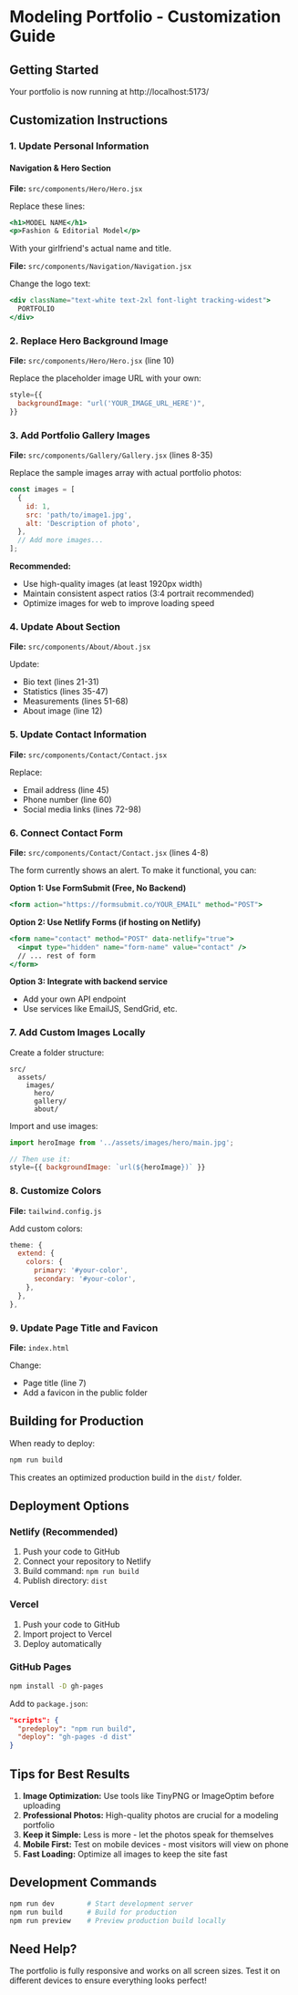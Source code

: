 # Modeling Portfolio - Customization Guide

## Getting Started

Your portfolio is now running at http://localhost:5173/

## Customization Instructions

### 1. Update Personal Information

#### Navigation & Hero Section
**File:** `src/components/Hero/Hero.jsx`

Replace these lines:
```jsx
<h1>MODEL NAME</h1>
<p>Fashion & Editorial Model</p>
```
With your girlfriend's actual name and title.

**File:** `src/components/Navigation/Navigation.jsx`

Change the logo text:
```jsx
<div className="text-white text-2xl font-light tracking-widest">
  PORTFOLIO
</div>
```

### 2. Replace Hero Background Image

**File:** `src/components/Hero/Hero.jsx` (line 10)

Replace the placeholder image URL with your own:
```jsx
style={{
  backgroundImage: "url('YOUR_IMAGE_URL_HERE')",
}}
```

### 3. Add Portfolio Gallery Images

**File:** `src/components/Gallery/Gallery.jsx` (lines 8-35)

Replace the sample images array with actual portfolio photos:
```jsx
const images = [
  {
    id: 1,
    src: 'path/to/image1.jpg',
    alt: 'Description of photo',
  },
  // Add more images...
];
```

**Recommended:**
- Use high-quality images (at least 1920px width)
- Maintain consistent aspect ratios (3:4 portrait recommended)
- Optimize images for web to improve loading speed

### 4. Update About Section

**File:** `src/components/About/About.jsx`

Update:
- Bio text (lines 21-31)
- Statistics (lines 35-47)
- Measurements (lines 51-68)
- About image (line 12)

### 5. Update Contact Information

**File:** `src/components/Contact/Contact.jsx`

Replace:
- Email address (line 45)
- Phone number (line 60)
- Social media links (lines 72-98)

### 6. Connect Contact Form

**File:** `src/components/Contact/Contact.jsx` (lines 4-8)

The form currently shows an alert. To make it functional, you can:

**Option 1: Use FormSubmit (Free, No Backend)**
```jsx
<form action="https://formsubmit.co/YOUR_EMAIL" method="POST">
```

**Option 2: Use Netlify Forms (if hosting on Netlify)**
```jsx
<form name="contact" method="POST" data-netlify="true">
  <input type="hidden" name="form-name" value="contact" />
  // ... rest of form
</form>
```

**Option 3: Integrate with backend service**
- Add your own API endpoint
- Use services like EmailJS, SendGrid, etc.

### 7. Add Custom Images Locally

Create a folder structure:
```
src/
  assets/
    images/
      hero/
      gallery/
      about/
```

Import and use images:
```jsx
import heroImage from '../assets/images/hero/main.jpg';

// Then use it:
style={{ backgroundImage: `url(${heroImage})` }}
```

### 8. Customize Colors

**File:** `tailwind.config.js`

Add custom colors:
```js
theme: {
  extend: {
    colors: {
      primary: '#your-color',
      secondary: '#your-color',
    },
  },
},
```

### 9. Update Page Title and Favicon

**File:** `index.html`

Change:
- Page title (line 7)
- Add a favicon in the public folder

## Building for Production

When ready to deploy:

```bash
npm run build
```

This creates an optimized production build in the `dist/` folder.

## Deployment Options

### Netlify (Recommended)
1. Push your code to GitHub
2. Connect your repository to Netlify
3. Build command: `npm run build`
4. Publish directory: `dist`

### Vercel
1. Push your code to GitHub
2. Import project to Vercel
3. Deploy automatically

### GitHub Pages
```bash
npm install -D gh-pages
```

Add to `package.json`:
```json
"scripts": {
  "predeploy": "npm run build",
  "deploy": "gh-pages -d dist"
}
```

## Tips for Best Results

1. **Image Optimization:** Use tools like TinyPNG or ImageOptim before uploading
2. **Professional Photos:** High-quality photos are crucial for a modeling portfolio
3. **Keep it Simple:** Less is more - let the photos speak for themselves
4. **Mobile First:** Test on mobile devices - most visitors will view on phone
5. **Fast Loading:** Optimize all images to keep the site fast

## Development Commands

```bash
npm run dev        # Start development server
npm run build      # Build for production
npm run preview    # Preview production build locally
```

## Need Help?

The portfolio is fully responsive and works on all screen sizes. Test it on different devices to ensure everything looks perfect!
